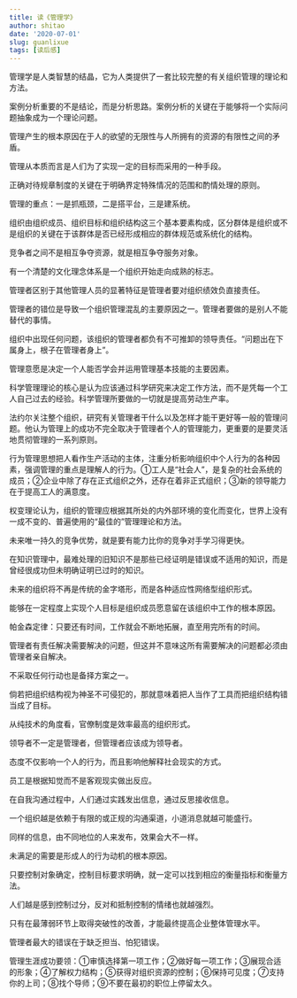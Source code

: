 ```yaml
---
title: 读《管理学》
author: shitao
date: '2020-07-01'
slug: guanlixue
tags: [读后感]
---
```


管理学是人类智慧的结晶，它为人类提供了一套比较完整的有关组织管理的理论和方法。

案例分析重要的不是结论，而是分析思路。案例分析的关键在于能够将一个实际问题抽象成为一个理论问题。

管理产生的根本原因在于人的欲望的无限性与人所拥有的资源的有限性之间的矛盾。

管理从本质而言是人们为了实现一定的目标而采用的一种手段。

正确对待规章制度的关键在于明确界定特殊情况的范围和酌情处理的原则。

管理的重点：一是抓瓶颈，二是搭平台，三是建系统。

组织由组织成员、组织目标和组织结构这三个基本要素构成，区分群体是组织或不是组织的关键在于该群体是否已经形成相应的群体规范或系统化的结构。

竞争者之间不是相互争夺资源，就是相互争夺服务对象。

有一个清楚的文化理念体系是一个组织开始走向成熟的标志。

管理者区别于其他管理人员的显著特征是管理者要对组织绩效负直接责任。

管理者的错位是导致一个组织管理混乱的主要原因之一。管理者要做的是别人不能替代的事情。

组织中出现任何问题，该组织的管理者都负有不可推卸的领导责任。“问题出在下属身上，根子在管理者身上”。

管理意愿是决定一个人能否学会并运用管理基本技能的主要因素。

科学管理理论的核心是认为应该通过科学研究来决定工作方法，而不是凭每一个工人自己过去的经验。科学管理所要做的一切就是提高劳动生产率。

法约尔关注整个组织，研究有关管理者干什么以及怎样才能干更好等一般的管理问题。他认为管理上的成功不完全取决于管理者个人的管理能力，更重要的是要灵活地贯彻管理的一系列原则。

行为管理思想把人看作生产活动的主体，注重分析影响组织中个人行为的各种因素，强调管理的重点是理解人的行为。①工人是“社会人”，是复杂的社会系统的成员；②企业中除了存在正式组织之外，还存在着非正式组织；③新的领导能力在于提高工人的满意度。

权变理论认为，组织的管理应根据其所处的内外部环境的变化而变化，世界上没有一成不变的、普遍使用的“最佳的”管理理论和方法。

未来唯一持久的竞争优势，就是要有能力比你的竞争对手学习得更快。

在知识管理中，最难处理的旧知识不是那些已经证明是错误或不适用的知识，而是曾经很成功但未明确证明已过时的知识。

未来的组织将不再是传统的金字塔形，而是各种适应性网络型组织形式。

能够在一定程度上实现个人目标是组织成员愿意留在该组织中工作的根本原因。

帕金森定律：只要还有时间，工作就会不断地拓展，直至用完所有的时间。

管理者有责任解决需要解决的问题，但这并不意味这所有需要解决的问题都必须由管理者亲自解决。

不采取任何行动也是备择方案之一。

倘若把组织结构视为神圣不可侵犯的，那就意味着把人当作了工具而把组织结构错当成了目标。

从纯技术的角度看，官僚制度是效率最高的组织形式。

领导者不一定是管理者，但管理者应该成为领导者。

态度不仅影响一个人的行为，而且影响他解释社会现实的方式。

员工是根据知觉而不是客观现实做出反应。

在自我沟通过程中，人们通过实践发出信息，通过反思接收信息。

一个组织越是依赖于有限的或正规的沟通渠道，小道消息就越可能盛行。

同样的信息，由不同地位的人来发布，效果会大不一样。

未满足的需要是形成人的行为动机的根本原因。

只要控制对象确定，控制目标要求明确，就一定可以找到相应的衡量指标和衡量方法。

人们越是感到控制过分，反对和抵制控制的情绪也就越强烈。

只有在最薄弱环节上取得突破性的改善，才能最终提高企业整体管理水平。

管理者最大的错误在于缺乏担当、怕犯错误。

管理生涯成功要领：①审慎选择第一项工作；②做好每一项工作；③展现合适的形象；④了解权力结构；⑤获得对组织资源的控制；⑥保持可见度；⑦支持你的上司；⑧找个导师；⑨不要在最初的职位上停留太久。

